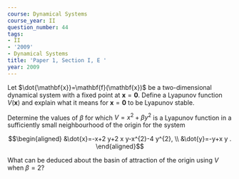```yaml
---
course: Dynamical Systems
course_year: II
question_number: 44
tags:
- II
- '2009'
- Dynamical Systems
title: 'Paper 1, Section I, E '
year: 2009
---
```




Let $\dot{\mathbf{x}}=\mathbf{f}(\mathbf{x})$ be a two-dimensional dynamical system with a fixed point at $\mathbf{x}=\mathbf{0}$. Define a Lyapunov function $V(\mathbf{x})$ and explain what it means for $\mathbf{x}=\mathbf{0}$ to be Lyapunov stable.

Determine the values of $\beta$ for which $V=x^{2}+\beta y^{2}$ is a Lyapunov function in a sufficiently small neighbourhood of the origin for the system

$$\begin{aligned}
&\dot{x}=-x+2 y+2 x y-x^{2}-4 y^{2}, \\
&\dot{y}=-y+x y .
\end{aligned}$$

What can be deduced about the basin of attraction of the origin using $V$ when $\beta=2 ?$
